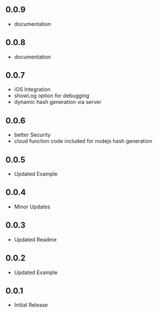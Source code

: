 ## 0.0.9

- documentation

## 0.0.8

- documentation

## 0.0.7

- iOS Integration
- showLog option for debugging
- dynamic hash generation via server

## 0.0.6

- better Security
- cloud function code included for nodejs hash generation

## 0.0.5

- Updated Example

## 0.0.4

- Minor Updates

## 0.0.3

- Updated Readme

## 0.0.2

- Updated Example

## 0.0.1

- Initial Release
